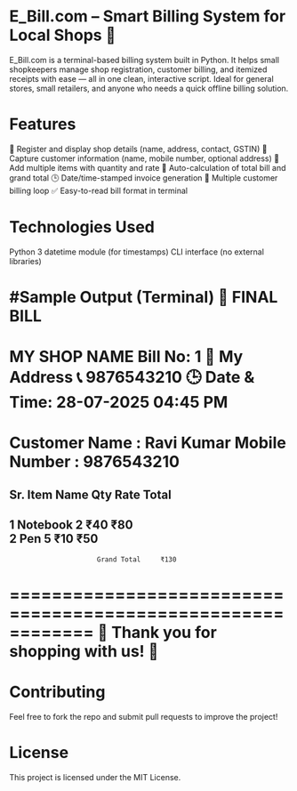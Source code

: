 # E_Bill.com – Smart Billing System for Local Shops 🧾
E_Bill.com is a terminal-based billing system built in Python. It helps small shopkeepers manage shop registration, customer billing, and itemized receipts with ease — all in one clean, interactive script. Ideal for general stores, small retailers, and anyone who needs a quick offline billing solution.


# Features
🏪 Register and display shop details (name, address, contact, GSTIN)
👤 Capture customer information (name, mobile number, optional address)
🛒 Add multiple items with quantity and rate
🧾 Auto-calculation of total bill and grand total
🕒 Date/time-stamped invoice generation
🔁 Multiple customer billing loop
✅ Easy-to-read bill format in terminal


# Technologies Used
Python 3
datetime module (for timestamps)
CLI interface (no external libraries)


#Sample Output (Terminal)
🧾 FINAL BILL
============================================================
MY SHOP NAME                             Bill No: 1
📍 My Address
📞 9876543210
🕒 Date & Time: 28-07-2025 04:45 PM
============================================================
Customer Name  : Ravi Kumar
Mobile Number  : 9876543210
============================================================
Sr.  Item Name           Qty   Rate       Total     
------------------------------------------------------------
1    Notebook            2     ₹40        ₹80       
2    Pen                 5     ₹10        ₹50       
------------------------------------------------------------
                          Grand Total     ₹130
============================================================
🎉 Thank you for shopping with us! 🎉
============================================================


# Contributing
Feel free to fork the repo and submit pull requests to improve the project!


# License
This project is licensed under the MIT License.

